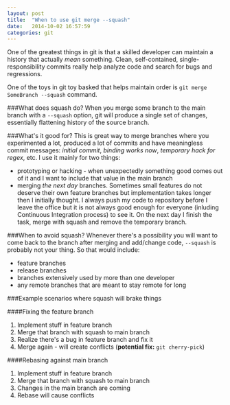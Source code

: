 ```yaml
---
layout: post
title:  "When to use git merge --squash"
date:   2014-10-02 16:57:59
categories: git
---
```


One of the greatest things in git is that a skilled developer can maintain a history that actually _mean_ something. Clean, self-contained, single-responsibility commits really help analyze code and search for bugs and regressions.

One of the toys in git toy basked that helps maintain order is `git merge SomeBranch --squash` command.

###What does squash do?
When you merge some branch to the main branch with a `--squash` option, git will produce a single set of changes, essentially flattening history of the source branch.

###What's it good for?
This is great way to merge branches where you experimented a lot, produced a lot of commits and have meaningless commit messages: _initial commit_, _binding works now_, _temporary hack for regex_, etc. I use it mainly for two things:

* prototyping or hacking - when unexpectedly something good comes out of it and I want to include that value in the main branch
* merging _the next day_ branches. Sometimes small features do not deserve their own feature branches but implementation takes longer then I initially thought. I always push my code to repository before I leave the office but it is not always good enough for everyone (inluding Continuous Integration process) to see it. On the next day I finish the task, merge with squash and remove the temporary branch.

###When to avoid squash?
Whenever there's a possibility you will want to come back to the branch after merging and add/change code, `--squash` is probably not your thing. So that would include:

* feature branches
* release branches
* branches extensively used by more than one developer
* any remote branches that are meant to stay remote for long

###Example scenarios where squash will brake things

####Fixing the feature branch

1. Implement stuff in feature branch
2. Merge that branch with squash to main branch
3. Realize there's a bug in feature branch and fix it
4. Merge again - will create conflicts (__potential fix:__ `git cherry-pick`)

####Rebasing against main branch

1. Implement stuff in feature branch
2. Merge that branch with squash to main branch
3. Changes in the main branch are coming
4. Rebase will cause conflicts
